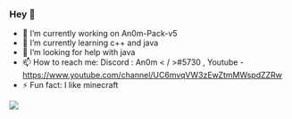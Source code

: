 ###    Hey 👋

- 🔭 I’m currently working on An0m-Pack-v5
- 🌱 I’m currently learning c++ and java
- 🤔 I’m looking for help with java
- 📫 How to reach me: Discord : An0m < / >#5730 , Youtube - https://www.youtube.com/channel/UC6mvqVW3zEwZtmMWspdZZRw
- ⚡ Fun fact: I like minecraft

<img src="https://github-readme-stats.vercel.app/api?username=An0mXD&&show_icons=true&title_color=ffffff&icon_color=bb2acf&text_color=daf7dc&bg_color=151515">
